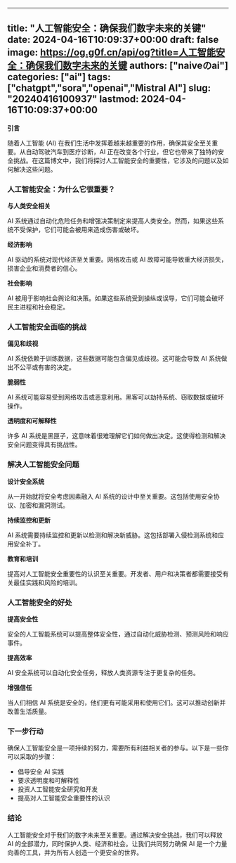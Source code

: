 
---
title: "人工智能安全：确保我们数字未来的关键"
date: 2024-04-16T10:09:37+00:00
draft: false
image: https://og.g0f.cn/api/og?title=人工智能安全：确保我们数字未来的关键
authors: ["naiveのai"]
categories: ["ai"]
tags: ["chatgpt","sora","openai","Mistral AI"]
slug: "20240416100937"
lastmod: 2024-04-16T10:09:37+00:00
---
**引言**

随着人工智能 (AI) 在我们生活中发挥着越来越重要的作用，确保其安全至关重要。从自动驾驶汽车到医疗诊断，AI 正在改变各个行业，但它也带来了独特的安全挑战。在这篇博文中，我们将探讨人工智能安全的重要性，它涉及的问题以及如何解决这些问题。

### 人工智能安全：为什么它很重要？

**与人类安全相关**

AI 系统通过自动化危险任务和增强决策制定来提高人类安全。然而，如果这些系统不受保护，它们可能会被用来造成伤害或破坏。

**经济影响**

AI 驱动的系统对现代经济至关重要。网络攻击或 AI 故障可能导致重大经济损失，损害企业和消费者的信心。

**社会影响**

AI 被用于影响社会舆论和决策。如果这些系统受到操纵或误导，它们可能会破坏民主进程和社会稳定。

### 人工智能安全面临的挑战

**偏见和歧视**

AI 系统依赖于训练数据，这些数据可能包含偏见或歧视。这可能会导致 AI 系统做出不公平或有害的决定。

**脆弱性**

AI 系统可能容易受到网络攻击或恶意利用。黑客可以劫持系统、窃取数据或破坏操作。

**透明度和可解释性**

许多 AI 系统是黑匣子，这意味着很难理解它们如何做出决定。这使得检测和解决安全问题变得具有挑战性。

### 解决人工智能安全问题

**设计安全系统**

从一开始就将安全考虑因素融入 AI 系统的设计中至关重要。这包括使用安全协议、加密和漏洞测试。

**持续监控和更新**

AI 系统需要持续监控和更新以检测和解决新威胁。这包括部署入侵检测系统和应用安全补丁。

**教育和培训**

提高对人工智能安全重要性的认识至关重要。开发者、用户和决策者都需要接受有关最佳实践和风险的培训。

### 人工智能安全的好处

**提高安全性**

安全的人工智能系统可以提高整体安全性，通过自动化威胁检测、预测风险和响应事件。

**提高效率**

AI 安全系统可以自动化安全任务，释放人类资源专注于更复杂的任务。

**增强信任**

当人们相信 AI 系统是安全的，他们更有可能采用和使用它们。这可以推动创新并改善生活质量。

### 下一步行动

确保人工智能安全是一项持续的努力，需要所有利益相关者的参与。以下是一些你可以采取的步骤：

* 倡导安全 AI 实践
* 要求透明度和可解释性
* 投资人工智能安全研究和开发
* 提高对人工智能安全重要性的认识

### 结论

人工智能安全对于我们的数字未来至关重要。通过解决安全挑战，我们可以释放 AI 的全部潜力，同时保护人类、经济和社会。让我们共同努力确保 AI 是一个力量向善的工具，并为所有人创造一个更安全的世界。